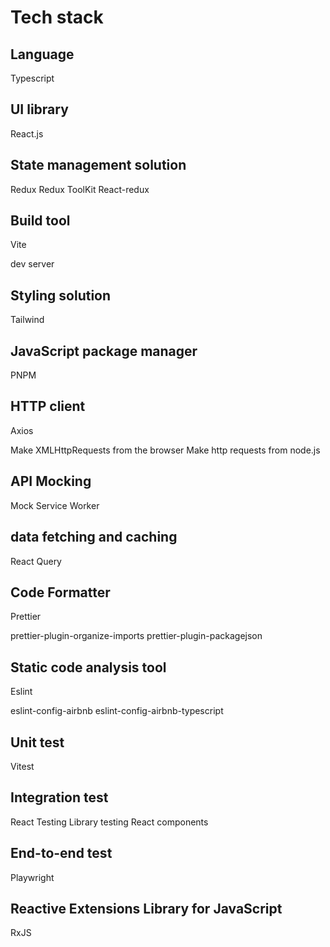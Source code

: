 # Tech stack

## Language

Typescript

## UI library

React.js

## State management solution

Redux
Redux ToolKit
React-redux

## Build tool

Vite

dev server

## Styling solution

Tailwind

## JavaScript package manager

PNPM

## HTTP client

Axios

Make XMLHttpRequests from the browser
Make http requests from node.js

## API Mocking

Mock Service Worker

## data fetching and caching

React Query

## Code Formatter

Prettier

prettier-plugin-organize-imports
prettier-plugin-packagejson

## Static code analysis tool

Eslint

eslint-config-airbnb
eslint-config-airbnb-typescript

## Unit test

Vitest

## Integration test

React Testing Library
testing React components

## End-to-end test

Playwright

## Reactive Extensions Library for JavaScript

RxJS
